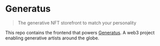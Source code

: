# Generatus

> The generative NFT storefront to match your personality

This repo contains the frontend that powers [Generatus](https://generat.us). A web3 project enabling generative artists around the globe.
